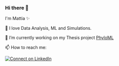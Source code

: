 ### Hi there 👋

I'm Mattia ✨

🚀 I love Data Analysis, ML and Simulations.

🔭 I’m currently working on my Thesis project [PhyloML](https://github.com/Mattia-Colbertaldo/PhyloML)

📫 How to reach me: 

[![Connect on LinkedIn](https://img.shields.io/badge/Connect%20on%20LinkedIn-blue?style=flat-square&logo=linkedin)](https://www.linkedin.com/in/mattia-colbertaldo)

<!--
**Mattia-Colbertaldo/Mattia-Colbertaldo** is a ✨ _special_ ✨ repository because its `README.md` (this file) appears on your GitHub profile.

Here are some ideas to get you started:

- 🔭 I’m currently working on ...
- 🌱 I’m currently learning ...
- 👯 I’m looking to collaborate on ...
- 🤔 I’m looking for help with ...
- 💬 Ask me about ...
- 📫 How to reach me: ...
- 😄 Pronouns: ...
- ⚡ Fun fact: ...
-->
